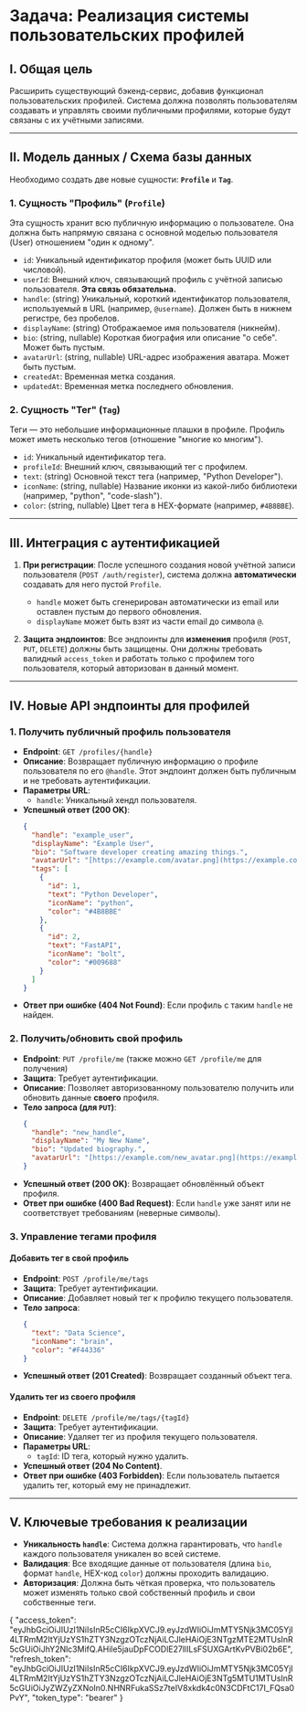 # Задача: Реализация системы пользовательских профилей

## I. Общая цель

Расширить существующий бэкенд-сервис, добавив функционал пользовательских профилей. Система должна позволять пользователям создавать и управлять своими публичными профилями, которые будут связаны с их учётными записями.

---

## II. Модель данных / Схема базы данных

Необходимо создать две новые сущности: **`Profile`** и **`Tag`**.

### 1. Сущность "Профиль" (`Profile`)

Эта сущность хранит всю публичную информацию о пользователе. Она должна быть напрямую связана с основной моделью пользователя (User) отношением "один к одному".

-   `id`: Уникальный идентификатор профиля (может быть UUID или числовой).
-   `userId`: Внешний ключ, связывающий профиль с учётной записью пользователя. **Эта связь обязательна.**
-   `handle`: (string) Уникальный, короткий идентификатор пользователя, используемый в URL (например, `@username`). Должен быть в нижнем регистре, без пробелов.
-   `displayName`: (string) Отображаемое имя пользователя (никнейм).
-   `bio`: (string, nullable) Короткая биография или описание "о себе". Может быть пустым.
-   `avatarUrl`: (string, nullable) URL-адрес изображения аватара. Может быть пустым.
-   `createdAt`: Временная метка создания.
-   `updatedAt`: Временная метка последнего обновления.

### 2. Сущность "Тег" (`Tag`)

Теги — это небольшие информационные плашки в профиле. Профиль может иметь несколько тегов (отношение "многие ко многим").

-   `id`: Уникальный идентификатор тега.
-   `profileId`: Внешний ключ, связывающий тег с профилем.
-   `text`: (string) Основной текст тега (например, "Python Developer").
-   `iconName`: (string, nullable) Название иконки из какой-либо библиотеки (например, "python", "code-slash").
-   `color`: (string, nullable) Цвет тега в HEX-формате (например, `#4B8BBE`).

---

## III. Интеграция с аутентификацией

1.  **При регистрации**: После успешного создания новой учётной записи пользователя (`POST /auth/register`), система должна **автоматически** создавать для него пустой `Profile`.
    -   `handle` может быть сгенерирован автоматически из email или оставлен пустым до первого обновления.
    -   `displayName` может быть взят из части email до символа `@`.

2.  **Защита эндпоинтов**: Все эндпоинты для **изменения** профиля (`POST`, `PUT`, `DELETE`) должны быть защищены. Они должны требовать валидный `access_token` и работать только с профилем того пользователя, который авторизован в данный момент.

---

## IV. Новые API эндпоинты для профилей

### 1. Получить публичный профиль пользователя

-   **Endpoint**: `GET /profiles/{handle}`
-   **Описание**: Возвращает публичную информацию о профиле пользователя по его `@handle`. Этот эндпоинт должен быть публичным и не требовать аутентификации.
-   **Параметры URL**:
    -   `handle`: Уникальный хендл пользователя.
-   **Успешный ответ (200 OK)**:
    ```json
    {
      "handle": "example_user",
      "displayName": "Example User",
      "bio": "Software developer creating amazing things.",
      "avatarUrl": "[https://example.com/avatar.png](https://example.com/avatar.png)",
      "tags": [
        {
          "id": 1,
          "text": "Python Developer",
          "iconName": "python",
          "color": "#4B8BBE"
        },
        {
          "id": 2,
          "text": "FastAPI",
          "iconName": "bolt",
          "color": "#009688"
        }
      ]
    }
    ```
-   **Ответ при ошибке (404 Not Found)**: Если профиль с таким `handle` не найден.

### 2. Получить/обновить свой профиль

-   **Endpoint**: `PUT /profile/me` (также можно `GET /profile/me` для получения)
-   **Защита**: Требует аутентификации.
-   **Описание**: Позволяет авторизованному пользователю получить или обновить данные **своего** профиля.
-   **Тело запроса (для `PUT`)**:
    ```json
    {
      "handle": "new_handle",
      "displayName": "My New Name",
      "bio": "Updated biography.",
      "avatarUrl": "[https://example.com/new_avatar.png](https://example.com/new_avatar.png)"
    }
    ```
-   **Успешный ответ (200 OK)**: Возвращает обновлённый объект профиля.
-   **Ответ при ошибке (400 Bad Request)**: Если `handle` уже занят или не соответствует требованиям (неверные символы).

### 3. Управление тегами профиля

#### Добавить тег в свой профиль

-   **Endpoint**: `POST /profile/me/tags`
-   **Защита**: Требует аутентификации.
-   **Описание**: Добавляет новый тег к профилю текущего пользователя.
-   **Тело запроса**:
    ```json
    {
      "text": "Data Science",
      "iconName": "brain",
      "color": "#F44336"
    }
    ```
-   **Успешный ответ (201 Created)**: Возвращает созданный объект тега.

#### Удалить тег из своего профиля

-   **Endpoint**: `DELETE /profile/me/tags/{tagId}`
-   **Защита**: Требует аутентификации.
-   **Описание**: Удаляет тег из профиля текущего пользователя.
-   **Параметры URL**:
    -   `tagId`: ID тега, который нужно удалить.
-   **Успешный ответ (204 No Content)**.
-   **Ответ при ошибке (403 Forbidden)**: Если пользователь пытается удалить тег, который ему не принадлежит.

---

## V. Ключевые требования к реализации

-   **Уникальность `handle`**: Система должна гарантировать, что `handle` каждого пользователя уникален во всей системе.
-   **Валидация**: Все входящие данные от пользователя (длина `bio`, формат `handle`, HEX-код `color`) должны проходить валидацию.
-   **Авторизация**: Должна быть чёткая проверка, что пользователь может изменять только свой собственный профиль и свои собственные теги.

{
  "access_token": "eyJhbGciOiJIUzI1NiIsInR5cCI6IkpXVCJ9.eyJzdWIiOiJmMTY5Njk3MC05YjI4LTRmM2ItYjUzYS1hZTY3NzgzOTczNjAiLCJleHAiOjE3NTgzMTE2MTUsInR5cGUiOiJhY2Nlc3MifQ.AHile5jauDpFCODlE27llILsFSUXGArtKvPVBi02b6E",
  "refresh_token": "eyJhbGciOiJIUzI1NiIsInR5cCI6IkpXVCJ9.eyJzdWIiOiJmMTY5Njk3MC05YjI4LTRmM2ItYjUzYS1hZTY3NzgzOTczNjAiLCJleHAiOjE3NTg5MTU1MTUsInR5cGUiOiJyZWZyZXNoIn0.NHNRFukaSSz7teIV8xkdk4c0N3CDFtC17I_FQsa0PvY",
  "token_type": "bearer"
}